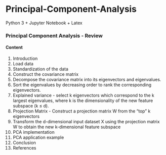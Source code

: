 # Principal-Component-Analysis
Python 3 + Jupyter Notebook + Latex

### Principal Component Analysis - Review 

#### Content
1. Introduction
2. Load data
3. Standardization of the data
4. Construct the covariance matrix
5. Decompose the covariance matrix into its eigenvectors and eigenvalues.
6. Sort the eigenvalues by decreasing order to rank the corresponding eigenvectors.
7. Explained variance - select k eigenvectors which correspond to the k largest eigenvalues, where k is the dimensionality of the new feature subspace (k ≤ d).
8. Projection Matrix - Construct a projection matrix W from the “top” k eigenvectors
9. Transform the d-dimensional input dataset X using the projection matrix W to obtain the new k-dimensional feature subspace
10. PCA implementation
11. PCA application example
12. Conclusion
13. References
